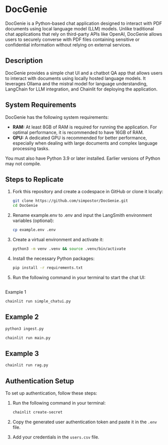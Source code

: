 # DocGenie

DocGenie is a Python-based chat application designed to interact with PDF documents using local language model (LLM) models. Unlike traditional chat applications that rely on third-party APIs like OpenAI, DocGenie allows users to securely converse with PDF files containing sensitive or confidential information without relying on external services.

## Description

DocGenie provides a simple chat UI and a chatbot QA app that allows users to interact with documents using locally hosted language models. It leverages Ollama and the mistral model for language understanding, LangChain for LLM integration, and Chainlit for deploying the application.

## System Requirements

DocGenie has the following system requirements:

- **RAM:** At least 8GB of RAM is required for running the application. For optimal performance, it is recommended to have 16GB of RAM.
- **GPU:** A dedicated GPU is recommended for better performance, especially when dealing with large documents and complex language processing tasks.

You must also have Python 3.9 or later installed. Earlier versions of Python may not compile.

## Steps to Replicate

1. Fork this repository and create a codespace in GitHub or clone it locally:

    ```bash
    git clone https://github.com/simpostor/DocGenie.git
    cd DocGenie
    ```

2. Rename example.env to .env and input the LangSmith environment variables (optional):

    ```bash
    cp example.env .env
    ```

3. Create a virtual environment and activate it:

    ```bash
    python3 -m venv .venv && source .venv/bin/activate
    ```

4. Install the necessary Python packages:

    ```bash
    pip install -r requirements.txt
    ```

5. Run the following command in your terminal to start the chat UI:
##
Example 1
   ```bash
   chainlit run simple_chatui.py
   ```
## Example 2
   ```bash
   python3 ingest.py
   ```
   ```bash
   chainlit run main.py
   ```
## Example 3
   ```bash
   chainlit run rag.py
   ```

## Authentication Setup

To set up authentication, follow these steps:

1. Run the following command in your terminal:

    ```bash
    chainlit create-secret
    ```

2. Copy the generated user authentication token and paste it in the `.env` file.

3. Add your credentials in the `users.csv` file.
